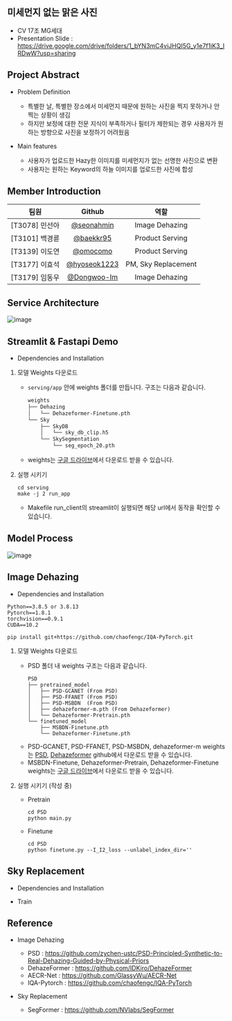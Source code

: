 ## 미세먼지 없는 맑은 사진
* CV 17조 MG세대
* Presentation Slide : https://drive.google.com/drive/folders/1_bYN3mC4viJHQI5G_y1e7f1iK3_IRDwW?usp=sharing

## Project Abstract
* Problem Definition
    * 특별한 날, 특별한 장소에서 미세먼지 때문에 원하는 사진을 찍지 못하거나 안 찍는 상황이 생김
    * 하지만 보정에 대한 전문 지식이 부족하거나 필터가 제한되는 경우 사용자가 원하는 방향으로 사진을 보정하기 어려웠음

* Main features
    * 사용자가 업로드한 Hazy한 이미지를 미세먼지가 없는 선명한 사진으로 변환
    * 사용자는 원하는 Keyword의 하늘 이미지를 업로드한 사진에 합성

## Member Introduction
|팀원|Github|역할|
| :--------: | :--------: | :--------: |
|[T3078] 민선아|[@seonahmin](https://github.com/seonahmin)|Image Dehazing|
|[T3101] 백경륜|[@baekkr95](https://github.com/baekkr95)|Product Serving|
|[T3139] 이도연|[@omocomo](https://github.com/omocomo)|Product Serving|
|[T3177] 이효석|[@hyoseok1223](https://github.com/hyoseok1223)|PM, Sky Replacement|
|[T3179] 임동우|[@Dongwoo-Im](https://github.com/Dongwoo-Im)|Image Dehazing|

## Service Architecture
![image](https://user-images.githubusercontent.com/81875412/172397327-77f34979-b0b4-45f7-992f-b0e126c6d10b.png)

## Streamlit & Fastapi Demo
* Dependencies and Installation

1. 모델 Weights 다운로드
    - `serving/app` 안에 weights 폴더를 만듭니다. 구조는 다음과 같습니다.
    
      ```bash
      weights
      ├── Dehazing
      │   └── Dehazeformer-Finetune.pth
      └── Sky
          ├── SkyDB
          │   └── sky_db_clip.h5
          └── SkySegmentation
              └── seg_epoch_20.pth
      ``` 
    - weights는 [구글 드라이브](https://drive.google.com/drive/folders/1cGudVyyesPung0HcA_IXPMSXmHceMCX-?usp=sharing)에서 다운로드 받을 수 있습니다.

2. 실행 시키기
    ```
    cd serving
    make -j 2 run_app
    ```
    - Makefile run_client의 streamlit이 실행되면 해당 url에서 동작을 확인할 수 있습니다.

## Model Process
![image](https://user-images.githubusercontent.com/81875412/172397492-34a7450e-32e4-4f45-a9a2-87b4a43a07f2.png)

## Image Dehazing
* Dependencies and Installation
```
Python==3.8.5 or 3.8.13
Pytorch==1.8.1
torchvision==0.9.1
CUDA==10.2
```
```
pip install git+https://github.com/chaofengc/IQA-PyTorch.git
```
1. 모델 Weights 다운로드
   * PSD 폴더 내 weights 구조는 다음과 같습니다.
   
      ```
      PSD
      ├── pretrained_model
      │   ├── PSD-GCANET (From PSD)
      │   ├── PSD-FFANET (From PSD)
      │   ├── PSD-MSBDN  (From PSD)
      │   ├── dehazeformer-m.pth (From Dehazeformer)
      │   └── Dehazeformer-Pretrain.pth
      └── finetuned_model
          ├── MSBDN-Finetune.pth
          └── Dehazeformer-Finetune.pth
      ```
   - PSD-GCANET, PSD-FFANET, PSD-MSBDN, dehazeformer-m weights는 [PSD](https://github.com/zychen-ustc/PSD-Principled-Synthetic-to-Real-Dehazing-Guided-by-Physical-Priors), [Dehazeformer](https://github.com/IDKiro/DehazeFormer) github에서 다운로드 받을 수 있습니다.
   - MSBDN-Finetune, Dehazeformer-Pretrain, Dehazeformer-Finetune weights는 [구글 드라이브](https://drive.google.com/drive/folders/1cGudVyyesPung0HcA_IXPMSXmHceMCX-?usp=sharing)에서 다운로드 받을 수 있습니다.
   
2. 실행 시키기 (작성 중)
   * Pretrain
   
      ```
      cd PSD
      python main.py
      ```
   * Finetune
   
      ```
      cd PSD
      python finetune.py --I_I2_loss --unlabel_index_dir=''
      ```
## Sky Replacement
* Dependencies and Installation

* Train

## Reference
* Image Dehazing
    * PSD : https://github.com/zychen-ustc/PSD-Principled-Synthetic-to-Real-Dehazing-Guided-by-Physical-Priors
    * DehazeFormer : https://github.com/IDKiro/DehazeFormer
    * AECR-Net : https://github.com/GlassyWu/AECR-Net
    * IQA-Pytorch : https://github.com/chaofengc/IQA-PyTorch

* Sky Replacement
    * SegFormer : https://github.com/NVlabs/SegFormer
